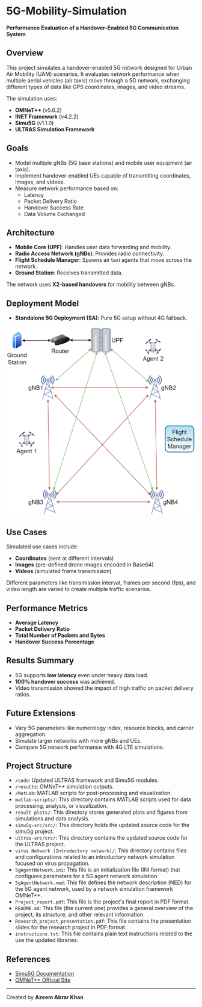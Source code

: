 # 5G-Mobility-Simulation

**Performance Evaluation of a Handover-Enabled 5G Communication System**

## Overview
This project simulates a handover-enabled 5G network designed for Urban Air Mobility (UAM) scenarios. It evaluates network performance when multiple aerial vehicles (air taxis) move through a 5G network, exchanging different types of data like GPS coordinates, images, and video streams.

The simulation uses:
- **OMNeT++** (v5.6.2)
- **INET Framework** (v4.2.2)
- **Simu5G** (v1.1.0)
- **ULTRAS Simulation Framework**

## Goals
- Model multiple gNBs (5G base stations) and mobile user equipment (air taxis).
- Implement handover-enabled UEs capable of transmitting coordinates, images, and videos.
- Measure network performance based on:
  - Latency
  - Packet Delivery Ratio
  - Handover Success Rate
  - Data Volume Exchanged

## Architecture
- **Mobile Core (UPF)**: Handles user data forwarding and mobility.
- **Radio Access Network (gNBs)**: Provides radio connectivity.
- **Flight Schedule Manager**: Spawns air taxi agents that move across the network.
- **Ground Station**: Receives transmitted data.

The network uses **X2-based handovers** for mobility between gNBs.

## Deployment Model
- **Standalone 5G Deployment (SA)**: Pure 5G setup without 4G fallback.

![5G network model](./5G-network-model.png)

## Use Cases
Simulated use cases include:
- **Coordinates** (sent at different intervals)
- **Images** (pre-defined drone images encoded in Base64)
- **Videos** (simulated frame transmission)

Different parameters like transmission interval, frames per second (fps), and video length are varied to create multiple traffic scenarios.

## Performance Metrics
- **Average Latency**
- **Packet Delivery Ratio**
- **Total Number of Packets and Bytes**
- **Handover Success Percentage**

## Results Summary
- 5G supports **low latency** even under heavy data load.
- **100% handover success** was achieved.
- Video transmission showed the impact of high traffic on packet delivery ratios.

## Future Extensions
- Vary 5G parameters like numerology index, resource blocks, and carrier aggregation.
- Simulate larger networks with more gNBs and UEs.
- Compare 5G network performance with 4G LTE simulations.

## Project Structure
- `/code`: Updated ULTRAS framework and Simu5G modules.
- `/results`: OMNeT++ simulation outputs.
- `/MatLab`: MATLAB scripts for post-processing and visualization.
- `matlab-scripts/`: This directory contains MATLAB scripts used for data processing, analysis, or visualization.
- `result plots/`: This directory stores generated plots and figures from simulations and data analysis.
- `simu5g-src/src/`: This directory holds the updated source code for the simu5g project.
- `ultras-src/src/`: This directory contains the updated source code for the ULTRAS project.
- `virus Network (Introductory network)/`: This directory contains files and configurations related to an introductory network simulation focused on virus propagation.
- `5gAgentNetwork.ini`: This file is an initialization file (INI format) that configures parameters for a 5G agent network simulation.
- `5gAgentNetwork.ned`: This file defines the network description (NED) for the 5G agent network, used by a network simulation framework OMNeT++.
- `Project_report.pdf`: This file is the project's final report in PDF format.
- `README.md`: This file (the current one) provides a general overview of the project, its structure, and other relevant information.
- `Research_project_presentation.pdf`: This file contains the presentation slides for the research project in PDF format.
- `instructions.txt`: This file contains plain text instructions related to the use the updated libraries.

## References
- [Simu5G Documentation](https://github.com/inet-framework/simu5g)
- [OMNeT++ Official Site](https://omnetpp.org/)
---

Created by **Azeem Abrar Khan**
